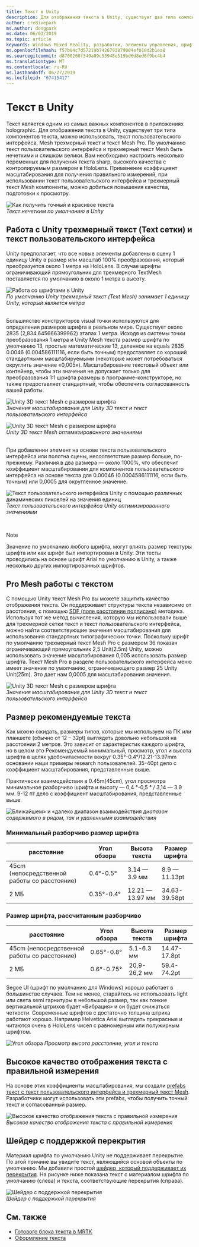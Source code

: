 ```yaml
---
title: Текст в Unity
description: Для отображения текста в Unity, существует два типа компонентов текста, можно использовать, текст пользовательского интерфейса и Mesh трехмерного текста.
author: cre8ivepark
ms.author: dongpark
ms.date: 06/03/2019
ms.topic: article
keywords: Windows Mixed Reality, разработки, элементы управления, шрифта, оформление, пользовательского интерфейса, ux
ms.openlocfilehash: f57b04c7d57219b7426793879004ef010d2b1ea8
ms.sourcegitcommit: d8700260f349a09c53948e519bd6d8ed6f9bc4b4
ms.translationtype: MT
ms.contentlocale: ru-RU
ms.lasthandoff: 06/27/2019
ms.locfileid: "67415417"
---
```

# <a name="text-in-unity"></a>Текст в Unity

Текст является одним из самых важных компонентов в приложениях holographic. Для отображения текста в Unity, существует три типа компонентов текста, можно использовать, текст пользовательского интерфейса, Mesh трехмерный текст и текст Mesh Pro. По умолчанию текст пользовательского интерфейса и трехмерный текст Mesh быть нечеткими и слишком велики. Вам необходимо настроить несколько переменных для получения текста sharp, высокого качества с контролируемым размером в HoloLens. Применение коэффициент масштабирования для получения правильного измерений, при использовании текст пользовательского интерфейса и трехмерный текст Mesh компоненты, можно добиться повышения качества, подготовки к просмотру.

![Как получить точный и красивое текста](images/hug-text-02-640px.png)<br>
*Текст нечетким по умолчанию в Unity*

## <a name="working-with-unitys-3d-texttext-mesh-and-ui-text"></a>Работа с Unity трехмерный текст (Text сетки) и текст пользовательского интерфейса

Unity предполагает, что все новые элементы добавлены в сцену 1 единицу Unity в размер или масштаб 100% преобразования, который преобразуется около 1 метра на HoloLens. В случае шрифты ограничивающий прямоугольник для трехмерного TextMesh поставляется по умолчанию в около 1 метра в высоту.

![Работа со шрифтами в Unity](images/640px-hug-text-03.png)<br>
*По умолчанию Unity трехмерный текст (Text Mesh) занимает 1 единицу Unity, который является метра*

<br>
Большинство конструкторов visual точки используются для определения размеров шрифта в реальном мире. Существует около 2835 (2,834.645666399962) этапах 1 метра. Исходя из системы точки преобразования 1 метра и Unity Mesh текста размер шрифта по умолчанию 13, простые математические 13, деленное на equals 2835 0.0046 (0.004586111116, если быть точным) предоставляет со хороший стандартными масштабируемыми (некоторые может потребоваться округлить значение «0,005»). Масштабирование текстовый объект или контейнер, чтобы эти значения не допускает только для преобразования 1:1 шрифта размеры в программе-конструкторе, но также предоставляет стандартный, чтобы обеспечить согласованность вашей работы.

![Unity 3D текст Mesh с размером шрифта](images/Text_In_Unity_Measurements1.png)<br>
*Значения масштабирования для Unity 3D текст и текст пользовательского интерфейса*

![Unity 3D текст Mesh с размером шрифта](images/hug-text-05-1000px.png)<br>
*Unity 3D текст Mesh оптимизированного значениями*

<br>
При добавлении элемент на основе текста пользовательского интерфейса или полотна сцены, несоответствие размер больше, по-прежнему. Различия в два размера — около 1000%, что обеспечит коэффициент масштабирования для компонентов пользовательского интерфейса на основе текста для 0.00046 (0.0004586111116, если быть точным) или 0,0005 для округленное значение.

![Текст пользовательского интерфейса Unity с помощью различных динамических пикселей на значения единиц](images/hug-text-04-1000px.png)<br>
*Текст пользовательского интерфейса Unity оптимизированного значениями*

<br>

>[!NOTE]
>Значение по умолчанию любого шрифта, могут влиять размер текстуры шрифта или как шрифт был импортирован в Unity. Эти тесты проводились на основе шрифт Arial по умолчанию в Unity, а также несколько других импортированных шрифтов.

## <a name="working-with-text-mesh-pro"></a>Pro Mesh работы с текстом

С помощью Unity текст Mesh Pro вы можете защитить качество отображения текста. Он поддерживает структуры текста независимо от расстояния, с помощью [SDF (поле расстояние подписано)](https://steamcdn-a.akamaihd.net/apps/valve/2007/SIGGRAPH2007_AlphaTestedMagnification.pdf) методика. Используя тот же метод вычисления, которую мы использовали выше для трехмерной сетки текст и текст пользовательского интерфейса, можно найти соответствующие значения масштабирования для использования стандартных типографических точки. Поскольку шрифт по умолчанию трехмерный текст Mesh Pro с размером 36 показан ограничивающий прямоугольник 2,5 Unit(2.5m) Unity, можно использовать значение масштабирования 0,005 использовать размер шрифта. Текст Mesh Pro в разделе пользовательского интерфейса меню имеет значение по умолчанию, ограничивающего размер 25 Unity Unit(25m). Это дает нам 0,0005 для масштабирования значения.

![Unity 3D текст Mesh с размером шрифта](images/Text_In_Unity_Measurements2.png)<br>
*Значения масштабирования для Unity 3D текст и текст пользовательского интерфейса*

## <a name="recommended-text-size"></a>Размер рекомендуемые текста
Как можно ожидать, размеры типов, которые мы используем на ПК или планшете (обычно от 12 – 32pt) выглядеть довольно небольшой на расстоянии 2 метров. Это зависит от характеристик каждого шрифта, но в целом это Рекомендуемый минимальный, просмотр, угол и высота шрифта в целях удобочитаемости вокруг 0.35°-0.4°/12.21-13.97mm основании наши примеры research пользователей. 35-40pt дело с коэффициент масштабирования, представленные выше. 

Практически взаимодействия в 0.45m(45cm), угол просмотра минимальное разборчиво шрифта и высоту — 0,4 °-0,5 ° / 3,14 — 3.9 мм. 9-12 пт дело с коэффициент масштабирования, представленные выше.

![Ближайшем» и «далеко диапазон взаимодействия](images/typography-distance-1000px.jpg)
*диапазон содержимого в рядом, так и удаленными взаимодействия*

### <a name="the-minimum-legible-font-size"></a>Минимальный разборчиво размер шрифта
| расстояние | Угол обзора | Высота текста | Размер шрифта |
|---------|---------|---------|---------|
| 45cm (непосредственной работы со расстояние) | 0.4°-0.5° | 3.14 — 3.9 мм | 8.9 — 11.13pt |
| 2 МБ | 0.35°-0.4° | 12.21 — 13.97 мм | 34.63-39.58pt |


### <a name="the-comfortably-legible-font-size"></a>Размер шрифта, рассчитанным разборчиво
| расстояние | Угол обзора | Высота текста | Размер шрифта |
|---------|---------|---------|---------|
| 45cm (непосредственной работы со расстояние) | 0.65°-0.8° | 5.1-6.3 мм | 14.47-17.8pt |
| 2 МБ | 0.6°-0.75° | 20,9-26,2 мм | 59.4-74.2pt |

Segoe UI (шрифт по умолчанию для Windows) хорошо работает в большинстве случаев. Тем не менее, старайтесь не использовать light или света semi гарнитуры в небольшой размер, так как тонкие вертикальной штрихов будет «Вибрация» и он будет снижаться четкости. Современные шрифтов с достаточно толщина штриха работают хорошо. Например Helvetica Arial выглядеть прекрасные и читаются очень в HoloLens чисел с равномерным или полужирным шрифтом.


![Угол обзора](images/Text_In_Unity_ViewingAngle.jpg)
*Просмотр высота расстояние, угол и текста*

## <a name="sharp-text-rendering-quality-with-proper-dimension"></a>Высокое качество отображения текста с правильной измерения

На основе этих коэффициенты масштабирования, мы создали [prefabs текст с текст пользовательского интерфейса и трехмерный текст Mesh](https://github.com/microsoft/MixedRealityToolkit-Unity/tree/mrtk_development/Assets/MixedRealityToolkit.SDK/StandardAssets/Prefabs/Text). Разработчики могут использовать эти prefabs, чтобы получить точный текст и согласованный размер.

![Высокое качество отображения текста с правильной измерения](images/hug-text-06-1000px.png)<br>
*Высокое качество отображения текста с правильной измерения*

## <a name="shader-with-occlusion-support"></a>Шейдер с поддержкой перекрытия

Материал шрифта по умолчанию Unity не поддерживает перекрытие. По этой причине вы увидите текст, являющийся основой объекты по умолчанию. Мы добавили простой [шейдер, который поддерживает их перекрытия](https://github.com/microsoft/MixedRealityToolkit-Unity/blob/mrtk_release/Assets/MixedRealityToolkit/StandardAssets/Shaders/Text3DShader.shader). На рисунке ниже показана текст с материалом шрифта по умолчанию (слева) и текста, соответствующие перекрытия (справа).

![Шейдер с поддержкой перекрытия](images/hug-text-07-1000px.png)<br>
*Шейдер с поддержкой перекрытия*


## <a name="see-also"></a>См. также
* [Готового блока текста в MRTK](https://github.com/microsoft/MixedRealityToolkit-Unity/tree/mrtk_development/Assets/MixedRealityToolkit.SDK/StandardAssets/Prefabs/Text)
* [Оформление текста](typography.md)

 
